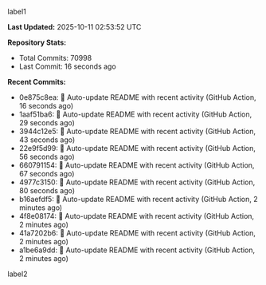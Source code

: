 
label1 
<!-- ACTIVITY_START -->
**Last Updated:** 2025-10-11 02:53:52 UTC

**Repository Stats:**
- Total Commits: 70998
- Last Commit: 16 seconds ago

**Recent Commits:**
- 0e875c8ea: 🤖 Auto-update README with recent activity (GitHub Action, 16 seconds ago)
- 1aaf51ba6: 🤖 Auto-update README with recent activity (GitHub Action, 29 seconds ago)
- 3944c12e5: 🤖 Auto-update README with recent activity (GitHub Action, 43 seconds ago)
- 22e9f5d99: 🤖 Auto-update README with recent activity (GitHub Action, 56 seconds ago)
- 660791154: 🤖 Auto-update README with recent activity (GitHub Action, 67 seconds ago)
- 4977c3150: 🤖 Auto-update README with recent activity (GitHub Action, 80 seconds ago)
- b16aefdf5: 🤖 Auto-update README with recent activity (GitHub Action, 2 minutes ago)
- 4f8e08174: 🤖 Auto-update README with recent activity (GitHub Action, 2 minutes ago)
- 41a7202b6: 🤖 Auto-update README with recent activity (GitHub Action, 2 minutes ago)
- a1be6a9dd: 🤖 Auto-update README with recent activity (GitHub Action, 2 minutes ago)
<!-- ACTIVITY_END -->

label2
